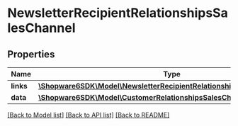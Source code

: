 # NewsletterRecipientRelationshipsSalesChannel

## Properties
Name | Type | Description | Notes
------------ | ------------- | ------------- | -------------
**links** | [**\Shopware6SDK\Model\NewsletterRecipientRelationshipsSalesChannelLinks**](NewsletterRecipientRelationshipsSalesChannelLinks.md) |  | [optional] 
**data** | [**\Shopware6SDK\Model\CustomerRelationshipsSalesChannelData**](CustomerRelationshipsSalesChannelData.md) |  | [optional] 

[[Back to Model list]](../../README.md#documentation-for-models) [[Back to API list]](../../README.md#documentation-for-api-endpoints) [[Back to README]](../../README.md)

